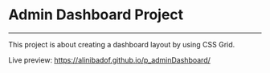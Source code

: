 # Admin Dashboard Project
***
This project is about creating a dashboard layout by using CSS Grid.

Live preview: https://alinibadof.github.io/p_adminDashboard/
